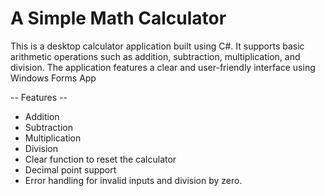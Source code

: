 # A Simple Math Calculator

This is a desktop calculator application built using C#. It supports basic arithmetic operations such as addition, subtraction, multiplication, and division. 
The application features a clear and user-friendly interface using Windows Forms App

-- Features --
* Addition
* Subtraction
* Multiplication
* Division
* Clear function to reset the calculator
* Decimal point support
* Error handling for invalid inputs and division by zero.
